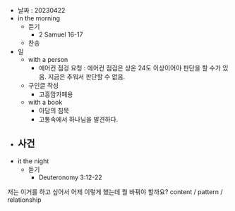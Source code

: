 - 날짜 : 20230422
- in the morning
	- 듣기
		- 2 Samuel 16-17
	- 찬송
- 일
	- with a person
		- 에어컨 점겅 요청 : 에어컨 점검은 상온 24도 이상이어야 판단을 할 수가 있음. 지금은 추워서 판단할 수 없음.
	- 구인글 작성
		- 고흥맘카페용
	- with a book
		- 아담의 침묵
		- 고통속에서 하나님을 발견하다.
- 사건
	- 
- it the night
	- 듣기
		- Deuteronomy 3:12-22






저는 이거를 하고 싶어서 어제 이렇게 했는데 뭘 바꿔야 할까요?
content / pattern / relationship